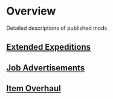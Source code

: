 # Overview

Detailed descriptions of published mods

## [Extended Expeditions](https://github.com/Qurila/extended_mod_descriptions/blob/main/extended_expeditions.md)

## [Job Advertisements](https://github.com/Qurila/extended_mod_descriptions/blob/main/job_adertisements.md)

## [Item Overhaul](https://github.com/Qurila/extended_mod_descriptions/blob/main/item_overhaul.md)
